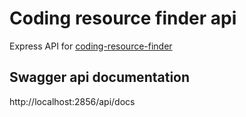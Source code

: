 # Coding resource finder api
Express API for [coding-resource-finder](https://github.com/Ngoakor12/coding-resource-finder)

## Swagger api documentation
http://localhost:2856/api/docs